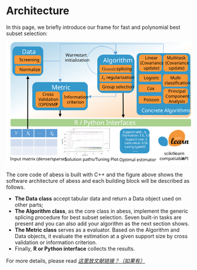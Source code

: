 # Architecture

In this page, we briefly introduce our frame for fast and polynomial best subset selection:

![](./fig/frame.svg)

The core code of abess is built with C++ and the figure above shows the software architecture of abess and each building block will be described as follows. 

- **The Data class** accept tabular data and return a Data object used on other parts; 
- **The Algorithm class**, as the core class in abess, implement the generic splicing procedure for best subset selection. Seven built-in tasks are present and you can also add your algorithm as the next section shows. 
- **The Metric class** serves as a evaluator. Based on the Algorithm and Data objects, it evaluate the estimation at a given support size by cross validation or information criterion. 
- Finally, **R or Python interface** collects the results.

For more details, please read *[这里放文献链接？（如果有）]()*

